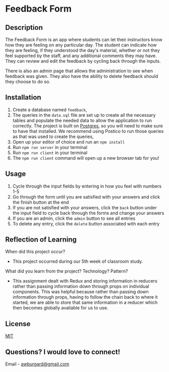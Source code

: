 # Feedback Form

## Description
The Feedback Form is an app where students can let their instructors know how they are feeling on any particular day. The student can indicate how they are feeling, if they understood the day's material, whether or not they feel supported by the staff, and any additional comments they may have. They can review and edit the feedback by cycling back through the inputs.

There is also an admin page that allows the administration to see when feedback was given. They also have the ability to delete feedback should they choose to do so.

## Installation
1. Create a database named `feedback`,
2. The queries in the `data.sql` file are set up to create all the necessary tables and populate the needed data to allow the application to run correctly. The project is built on [Postgres](https://www.postgresql.org/download/), so you will need to make sure to have that installed. We recommend using Postico to run those queries as that was used to create the queries,
3. Open up your editor of choice and run an `npm install`
4. Run `npm run server` in your terminal
5. Run `npm run client` in your terminal
6. The `npm run client` command will open up a new browser tab for you!

## Usage
1. Cycle through the input fields by entering in how you feel with numbers 1-5
2. Go through the form until you are satisfied with your answers and click the finish button at the end
3. If you are not satisfied with your answers, click the `back` button under the input field to cycle back through the forms and change your answers
4. If you are an admin, click the `admin` button to see all entries
5. To delete any entry, click the `delete` button associated with each entry

## Reflection of Learning
When did this project occur?
   - This project occurred during our 5th week of classroom study.

What did you learn from the project? Technology? Pattern?
   - This assignment dealt with Redux and storing information in reducers rather than passing information down through props on individual components. This was helpful because rather than passing down information through props, having to follow the chain back to where it started, we are able to store that same information in a reducer which then becomes globally avaliable for us to use.

## License
[MIT](https://choosealicense.com/licenses/mit/)

## Questions? I would love to connect!
Email - [awburgard@gmail.com](mailto:awburgard@gmail.com)